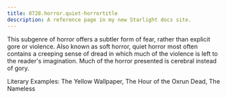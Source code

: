 ```yaml
---
title: 0728.horror.quiet-horrortitle
description: A reference page in my new Starlight docs site.
---
```

This subgenre of horror offers a subtler form of fear, 
rather than explicit gore or violence. 
Also known as soft horror, quiet horror most often contains a creeping sense of dread 
in which much of the violence is left to the reader's imagination. 
Much of the horror presented is cerebral instead of gory. 

Literary Examples: The Yellow Wallpaper, The Hour of the Oxrun Dead, The Nameless
